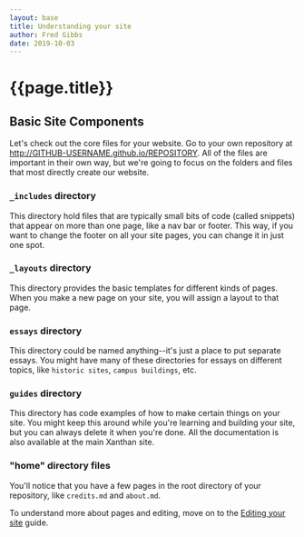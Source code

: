 ```yaml
---
layout: base
title: Understanding your site
author: Fred Gibbs
date: 2019-10-03
---
```


# {{page.title}}

<!--
### Table of Contents
* TOC
{:toc}
-->


## Basic Site Components
Let's check out the core files for your website. Go to your own repository at http://GITHUB-USERNAME.github.io/REPOSITORY. All of the files are important in their own way, but we're going to focus on the folders and files that most directly create our website.

### `_includes` directory
This directory hold files that are typically small bits of code (called snippets) that appear on more than one page, like a nav bar or footer. This way, if you want to change the footer on all your site pages, you can change it in just one spot.

### `_layouts` directory
This directory provides the basic templates for different kinds of pages. When you make a new page on your site, you will assign a layout to that page.

### `essays` directory
This directory could be named anything--it's just a place to put separate essays. You might have many of these directories for essays on different topics, like `historic sites`, `campus buildings`, etc.

### `guides` directory
This directory has code examples of how to make certain things on your site. You might keep this around while you're learning and building your site, but you can always delete it when you're done. All the documentation is also available at the main Xanthan site.


### "home" directory files
You'll notice that you have a few pages in the root directory of your repository, like `credits.md` and `about.md`. 


To understand more about pages and editing, move on to the [Editing your site](editing-your-site.md) guide.
